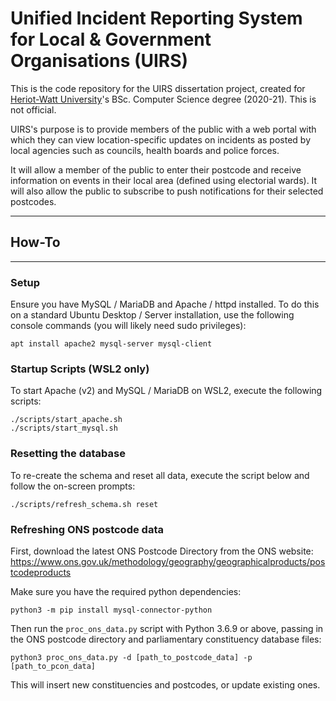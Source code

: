 # **U**nified **I**ncident **R**eporting **S**ystem for Local &amp; Government Organisations (UIRS)

This is the code repository for the UIRS dissertation project, created for [Heriot-Watt University](www.hw.ac.uk)'s BSc. Computer Science degree (2020-21). This is not official.

UIRS's purpose is to provide members of the public with a web portal with which they can view location-specific updates on incidents as posted by local agencies such as councils, health boards and police forces. 

It will allow a member of the public to enter their postcode and receive information on events in their local area (defined using electorial wards). It will also allow the public to subscribe to push notifications for their selected postcodes.

---

## How-To

---

### Setup

Ensure you have MySQL / MariaDB and Apache / httpd installed. To do this on a standard Ubuntu Desktop / Server installation, use the following console commands (you will likely need sudo privileges):

```
apt install apache2 mysql-server mysql-client
```

### Startup Scripts (WSL2 only)

To start Apache (v2) and MySQL / MariaDB on WSL2, execute the following scripts:

```
./scripts/start_apache.sh
./scripts/start_mysql.sh
```

### Resetting the database

To re-create the schema and reset all data, execute the script below and follow the on-screen prompts:

```
./scripts/refresh_schema.sh reset
```

### Refreshing ONS postcode data
First, download the latest ONS Postcode Directory from the ONS website:
https://www.ons.gov.uk/methodology/geography/geographicalproducts/postcodeproducts

Make sure you have the required python dependencies:

```
python3 -m pip install mysql-connector-python
```

Then run the `proc_ons_data.py` script with Python 3.6.9 or above, passing in the ONS postcode directory and parliamentary constituency database files:

```
python3 proc_ons_data.py -d [path_to_postcode_data] -p [path_to_pcon_data]
```

This will insert new constituencies and postcodes, or update existing ones.